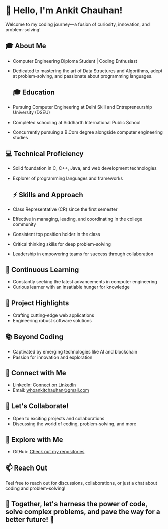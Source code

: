 # 👋 Hello, I'm Ankit Chauhan!

Welcome to my coding journey—a fusion of curiosity, innovation, and problem-solving!

## 🎓 About Me

- Computer Engineering Diploma Student | Coding Enthusiast
- Dedicated to mastering the art of Data Structures and Algorithms, adept at problem-solving, and passionate about programming languages.

  ## 🎓 Education

- Pursuing Computer Engineering at Delhi Skill and Entrepreneurship University (DSEU)
- Completed schooling at Siddharth International Public School
- Concurrently pursuing a B.Com degree alongside computer engineering studies

## 💻 Technical Proficiency

- Solid foundation in C, C++, Java, and web development technologies
- Explorer of programming languages and frameworks

  ## ⚡️ Skills and Approach

- Class Representative (CR) since the first semester
- Effective in managing, leading, and coordinating in the college community
- Consistent top position holder in the class
- Critical thinking skills for deep problem-solving
- Leadership in empowering teams for success through collaboration

## 🌱 Continuous Learning

- Constantly seeking the latest advancements in computer engineering
- Curious learner with an insatiable hunger for knowledge

## 🚀 Project Highlights

- Crafting cutting-edge web applications
- Engineering robust software solutions

## 📚 Beyond Coding

- Captivated by emerging technologies like AI and blockchain
- Passion for innovation and exploration

## 🌟 Connect with Me

- LinkedIn: [Connect on LinkedIn](https://www.linkedin.com/in/whoankitchauhan)
- Email: whoankitchauhan@gmail.com

## 🌟 Let's Collaborate!

- Open to exciting projects and collaborations
- Discussing the world of coding, problem-solving, and more

## 🌟 Explore with Me

- GitHub: [Check out my repositories](https://github.com/whoankitchauhan)

## 📫 Reach Out

Feel free to reach out for discussions, collaborations, or just a chat about coding and problem-solving!

## 🌟 Together, let's harness the power of code, solve complex problems, and pave the way for a better future! 🚀

<!---
whoankitchauhan/whoankitchauhan is a ✨ special ✨ repository because its `README.md` (this file) appears on your GitHub profile.
You can click the Preview link to take a look at your changes.
--->

